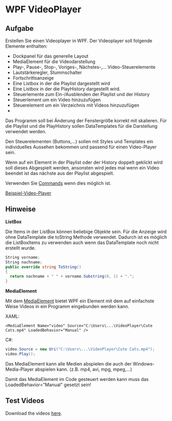 # WPF VideoPlayer

## Aufgabe
Erstellen Sie einen Videoplayer in WPF. Der Videoplayer soll folgende Elemente enthalten:

- Dockpanel für das generelle Layout
- MediaElement für die Videodarstellung
- Play-, Pause-, Stop-, Voriges-, Nächstes-,... Video-Steuerelemente
- Lautstärkeregler, Stummschalter
- Fortschrittsanzeige
- Eine Listbox in der die Playlist dargestellt wird
- Eine Listbox in der die PlayHistory dargestellt wird.
- Steuerlemente zum Ein-/Ausblenden der Playlist und der History
- Steuerlement um ein Video hinzuzufügen
- Steuerelement um ein Verzeichnis mit Videos hinzuzufügen
- 
Das Programm soll bei Änderung der Fenstergröße korrekt mit skalieren. Für die Playlist und die PlayHistory sollen DataTemplates für die Darstellung verwendet werden.

Den Steuerelementen (Buttons,...) sollen mit Styles und Templates ein individuelles Aussehen bekommen und passend für einen Video-Player sein.

Wenn auf ein Element in der Playlist oder der History doppelt geklickt wird soll dieses Abgespielt werden, ansonsten wird jedes mal wenn ein Video beendet ist das nächste aus der Playlist abgespielt.

Verwenden Sie [Commands](https://msdn.microsoft.com/en-us/library/system.windows.input.mediacommands(v=vs.110).aspx) wenn dies möglich ist.

[Beispiel-Video-Player](https://www.dropbox.com/s/q6yxx9g45gx4mcq/Video_Player_Beispiel.zip?dl=1)

## Hinweise
**ListBox**

Die Items in der ListBox können beliebige Objekte sein. Für die Anzeige wird ohne DataTemplate die toString Methode verwendet. Dadurch ist es möglich die ListBoxItems zu verwenden auch wenn das DataTemplate noch nicht erstellt wurde.

```cs
String vorname;
String nachname;
public override string ToString()
{
  return nachname + " " + vorname.Substring(0, 1) + ".";
}
```

**MediaElement**

Mit dem [MediaElement](http://msdn.microsoft.com/en-us/library/system.windows.controls.mediaelement.aspx) bietet WPF ein Element mit dem auf einfachste Weise Videos in ein Programm eingebunden werden kann.

XAML:

```<MediaElement Name="video" Source="C:\Users\...\VideoPlayer\Cute Cats.mp4" LoadedBehavior="Manual" />```

C#:

```cs
video.Source = new Uri("C:\Users\...\VideoPlayer\Cute Cats.mp4");
video.Play();
```

Das MediaElement kann alle Medien abspielen die auch der Windows-Media-Player abspielen kann. (z.B. mp4, avi, mpg, mpeg,...)

Damit das MediaElement im Code gesteuert werden kann muss das LoadedBehavior="Manual" gesetzt sein!

## Test Videos

Download the videos [here](https://github.com/allmightychaos/WPF_VideoPlayer/raw/master/example_videos.zip).
